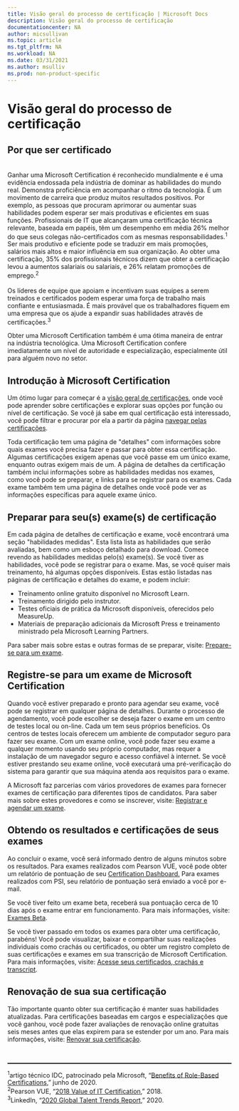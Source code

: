 ```yaml
---
title: Visão geral do processo de certificação | Microsoft Docs
description: Visão geral do processo de certificação
documentationcenter: NA 
author: micsullivan
ms.topic: article
ms.tgt_pltfrm: NA
ms.workload: NA
ms.date: 03/31/2021
ms.author: msulliv
ms.prod: non-product-specific
---
```

# Visão geral do processo de certificação

## Por que ser certificado

<div><br/>
Ganhar uma Microsoft Certification é reconhecido mundialmente e é uma evidência endossada pela indústria de dominar as habilidades do mundo real. Demonstra proficiência em acompanhar o ritmo da tecnologia. É um movimento de carreira que produz muitos resultados positivos. Por exemplo, as pessoas que procuram aprimorar ou aumentar suas habilidades podem esperar ser mais produtivas e eficientes em suas funções. Profissionais de IT que alcançaram uma certificação técnica relevante, baseada em papéis, têm um desempenho em média 26% melhor do que seus colegas não-certificados com as mesmas responsabilidades.<sup>1</sup> Ser mais produtivo e eficiente pode se traduzir em mais promoções, salários mais altos e maior influência em sua organização. Ao obter uma certificação, 35% dos profissionais técnicos dizem que obter a certificação levou a aumentos salariais ou salariais, e 26% relatam promoções de emprego.<sup>2</sup>
<br/><br/>
Os líderes de equipe que apoiam e incentivam suas equipes a serem treinados e certificados podem esperar uma força de trabalho mais confiante e entusiasmada. É mais provável que os trabalhadores fiquem em uma empresa que os ajude a expandir suas habilidades através de certificações.<sup>3</sup></div>

Obter uma Microsoft Certification também é uma ótima maneira de entrar na indústria tecnológica. Uma Microsoft Certification confere imediatamente um nível de autoridade e especialização, especialmente útil para alguém novo no setor.

## Introdução à Microsoft Certification

Um ótimo lugar para começar é a [visão geral de certificações](/learn/certifications/), onde você pode aprender sobre certificações e explorar suas opções por função ou nível de certificação. Se você já sabe em qual certificação está interessado, você pode filtrar e procurar por ela a partir da página [navegar pelas certificações](/learn/certifications/browse/).  

Toda certificação tem uma página de "detalhes" com informações sobre quais exames você precisa fazer e passar para obter essa certificação. Algumas certificações exigem apenas que você passe em um único exame, enquanto outras exigem mais de um. A página de detalhes da certificação também inclui informações sobre as habilidades medidas nos exames, como você pode se preparar, e links para se registrar para os exames. Cada exame também tem uma página de detalhes onde você pode ver as informações específicas para aquele exame único.

## Preparar para seu(s) exame(s) de certificação

Em cada página de detalhes de certificação e exame, você encontrará uma seção "habilidades medidas". Esta lista lista as habilidades que serão avaliadas, bem como um esboço detalhado para download. Comece revendo as habilidades medidas pelo(s) exame(s). Se você tiver as habilidades, você pode se registrar para o exame. Mas, se você quiser mais treinamento, há algumas opções disponíveis. Estas estão listadas nas páginas de certificação e detalhes do exame, e podem incluir:

- Treinamento online gratuito disponível no Microsoft Learn.
- Treinamento dirigido pelo instrutor.
- Testes oficiais de prática da Microsoft disponíveis, oferecidos pelo MeasureUp.
- Materiais de preparação adicionais da Microsoft Press e treinamento ministrado pela Microsoft Learning Partners.

Para saber mais sobre estas e outras formas de se preparar, visite: [Prepare-se para um exame](/learn/certifications/prepare-exam).

## Registre-se para um exame de Microsoft Certification

Quando você estiver preparado e pronto para agendar seu exame, você pode se registrar em qualquer página de detalhes. 
Durante o processo de agendamento, você pode escolher se deseja fazer o exame em um centro de testes local ou on-line.  Cada um tem seus próprios benefícios. Os centros de testes locais oferecem um ambiente de computador seguro para fazer seu exame. Com um exame online, você pode fazer seu exame a qualquer momento usando seu próprio computador, mas requer a instalação de um navegador seguro e acesso confiável à internet. Se você estiver prestando seu exame online, você executará uma pré-verificação do sistema para garantir que sua máquina atenda aos requisitos para o exame.

A Microsoft faz parcerias com vários provedores de exames para fornecer exames de certificação para diferentes tipos de candidatos. Para saber mais sobre estes provedores e como se inscrever, visite: [Registrar e agendar um exame](/learn/certifications/register-schedule-exam).

## Obtendo os resultados e certificações de seus exames

Ao concluir o exame, você será informado dentro de alguns minutos sobre os resultados. Para exames realizados com Pearson VUE, você pode obter um relatório de pontuação de seu [Certification Dashboard.](https://aka.ms/certdashboard) Para exames realizados com PSI, seu relatório de pontuação será enviado a você por e-mail.

Se você tiver feito um exame beta, receberá sua pontuação cerca de 10 dias após o exame entrar em funcionamento. Para mais informações, visite: [Exames Beta](/learn/certifications/beta-exams).

Se você tiver passado em todos os exames para obter uma certificação, parabéns! Você pode visualizar, baixar e compartilhar suas realizações individuais como crachás ou certificados, ou obter um registro completo de suas certificações e exames em sua transcrição de Microsoft Certification. Para mais informações, visite: [Acesse seus certificados, crachás e transcript](/learn/certifications/access-certificates-badges-transcript).

## Renovação de sua sua certificação

Tão importante quanto obter sua certificação é manter suas habilidades atualizadas. Para certificações baseadas em cargos e especializações que você ganhou, você pode fazer avaliações de renovação online gratuitas seis meses antes que elas expirem para se estender por um ano. Para mais informações, visite: [Renovar sua certificação](/learn/certifications/renew-your-microsoft-certification).

<div>
<br/>
<hr style="border-top: 1px solid black">

  <sup>1</sup>artigo técnico IDC, patrocinado pela Microsoft, “<a href="https://aka.ms/IDC_Role-basedCerts">Benefits of Role-Based Certifications</a>,” junho de 2020.<br/>
  <sup>2</sup>Pearson VUE, “<a href="https://home.pearsonvue.com/Test-Owner/Market-expertise/Information-Technology/VOC.aspx">2018 Value of IT Certification</a>,” 2018.<br/>
  <sup>3</sup>LinkedIn, “<a href="https://business.linkedin.com/talent-solutions/recruiting-tips/global-talent-trends-2020?">2020 Global Talent Trends Report</a>,” 2020.